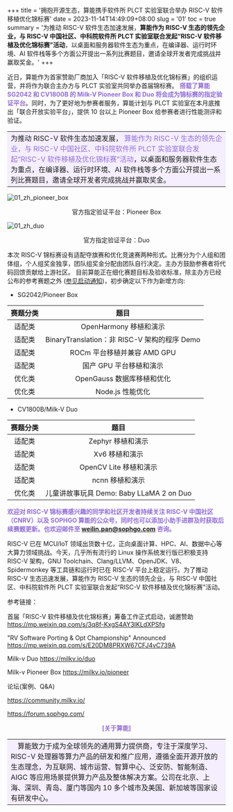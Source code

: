 +++
title = '拥抱开源生态，算能携手软件所 PLCT 实验室联合举办 RISC-V 软件移植优化锦标赛'
date = 2023-11-14T14:49:09+08:00
slug = '01'
toc = true
summary = '为推动 RISC-V 软件生态加速发展，**算能作为 RISC-V 生态的领先企业，与 RISC-V 中国社区、中科院软件所 PLCT 实验室联合发起“RISC-V 软件移植及优化锦标赛”活动**，以桌面和服务器软件生态为重点，在编译器、运行时环境、AI 软件栈等多个方面公开提出一系列比赛题目，邀请全球开发者完成挑战并赢取奖金。'
+++

近日，算能作为首家赞助厂商加入「RISC-V 软件移植及优化锦标赛」的组织运营，并将作为联合主办方与 PLCT 实验室共同举办首届锦标赛。<font color=#916dd6> **搭载了算能 SG2042 和 CV1800B 的 Milk-V Pioneer Box 和 Duo 将会成为锦标赛的指定验证平台**</font>。同时，为了更好地为参赛者服务，算能计划与 PLCT 实验室在本月底推出「联合开放实验平台」，提供 10 台以上 Pioneer Box 给参赛者进行性能测评和验证。

<table><tr><td bgcolor=#f4eeff>为推动 RISC-V 软件生态加速发展，<font color=#916dd6> 算能作为 RISC-V 生态的领先企业，与 RISC-V 中国社区、中科院软件所 PLCT 实验室联合发起“RISC-V 软件移植及优化锦标赛”活动</font>，以桌面和服务器软件生态为重点，在编译器、运行时环境、AI 软件栈等多个方面公开提出一系列比赛题目，邀请全球开发者完成挑战并赢取奖金。</td></tr></table>

![01_zh_pioneer_box](/images/posts/01_zh_pioneer_box.png)

<center>官方指定验证平台：Pioneer Box</center>

![01_zh_duo](/images/posts/01_zh_duo.png)

<center>官方指定验证平台：Duo</center>

本次 RISC-V 锦标赛设有适配夺旗赛和优化竞速赛两种形式。比赛分为个人组和团体组，个人组奖金独享，团队组奖金分配由团队自行决定。主办方鼓励参赛者将代码回馈贡献给上游社区。
目前算能正在细化赛题目标及验收标准，除主办方已经公布的参考赛题之外 ([参见启动通知](../00/))，初步确定以下作为新增方向:

- SG2042/Pioneer Box

| 赛题分类 | 题目                                 |
| :-------: | :-----------------------------------------: |
| 适配类    | OpenHarmony 移植和演示                     |
| 适配类    | BinaryTranslation：非 RISC-V 架构的程序 Demo                     |
| 适配类    | ROCm 平台移植并兼容 AMD GPU                 |
| 适配类    | 国产 GPU 平台移植和演示                     |
| 优化类    | OpenGauss 数据库移植和优化                     |
| 优化类    | Node.js 性能优化                     |

- CV1800B/Milk-V Duo

| 赛题分类 | 题目                                 |
| :--------: | :-----------------------------------: |
| 适配类    | Zephyr 移植和演示                      |
| 适配类    | Xv6 移植和演示                      |
| 适配类    | OpenCV Lite 移植和演示               |
| 适配类    | ncnn 移植和演示                      |
| 优化类    | 儿童讲故事玩具 Demo: Baby LLaMA 2 on Duo     |

<font color=#916dd6>**欢迎对 RISC-V 锦标赛感兴趣的同学和社区开发者持续关注 RISC-V 中国社区（CNRV）以及 SOPHGO 算能的公众号，同时也可以添加小助手进群及时获取后续赛题更新。也欢迎邮件至 weilin.pan@sophgo.com 咨询。**</font>

RISC-V 已在 MCU/IoT 领域出货数十亿，正向桌面计算、HPC、AI、数据中心等大算力领域挑战。今天，几乎所有流行的 Linux 操作系统发行版已积极支持 RISC-V 架构，GNU Toolchain、Clang/LLVM、OpenJDK、V8、Spidermonkey 等工具链和运行时已在 RISC-V 平台上稳定运行。为了推动 RISC-V 生态迅速发展，算能作为 RISC-V 生态的领先企业，与 RISC-V 中国社区、中科院软件所 PLCT 实验室联合发起“RISC-V 软件移植及优化锦标赛”活动。

参考链接：

首届「RISC-V 软件移植及优化锦标赛」筹备工作正式启动，诚邀赞助 https://mp.weixin.qq.com/s/3q8f-KxgS4AY3IKLdXPSfg

"RV Software Porting & Opt Championship" Announced https://mp.weixin.qq.com/s/E20DM8PRXW67CFJ4vC739A

Milk-v Duo
https://milkv.io/duo

Milk-v Pioneer Box
https://milkv.io/pioneer

论坛(案例、Q&A)

https://community.milkv.io/

https://forum.sophgo.com/

<font color=#916dd6>**<center> [关于算能]</center>**</font><table><tr><td bgcolor=#f4eeff>&ensp;&ensp;算能致力于成为全球领先的通用算力提供商，专注于深度学习、RISC-V 处理器等算力产品的研发和推广应用，遵循全面开源开放的生态理念，为互联网、城市运营、智算中心、泛安防、智能制造、AIGC 等应用场景提供算力产品及整体解决方案。公司在北京、上海、深圳、青岛、厦门等国内 10 多个城市及美国、新加坡等国家设有研发中心。</td></tr></table>